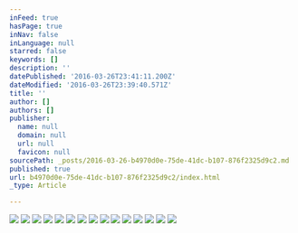 ```yaml
---
inFeed: true
hasPage: true
inNav: false
inLanguage: null
starred: false
keywords: []
description: ''
datePublished: '2016-03-26T23:41:11.200Z'
dateModified: '2016-03-26T23:39:40.571Z'
title: ''
author: []
authors: []
publisher:
  name: null
  domain: null
  url: null
  favicon: null
sourcePath: _posts/2016-03-26-b4970d0e-75de-41dc-b107-876f2325d9c2.md
published: true
url: b4970d0e-75de-41dc-b107-876f2325d9c2/index.html
_type: Article

---
```

![](https://the-grid-user-content.s3-us-west-2.amazonaws.com/c0ed399c-d70f-4bce-a95a-126269d81662.jpg)
![](https://the-grid-user-content.s3-us-west-2.amazonaws.com/0def6e6e-3f0b-4cb4-9945-7570cf6246bf.jpg)
![](https://the-grid-user-content.s3-us-west-2.amazonaws.com/fe62bb17-d54f-41b1-aacb-3fe46a481583.jpg)
![](https://the-grid-user-content.s3-us-west-2.amazonaws.com/c67fc72d-3dae-47c6-bdac-5a0b3bfef630.jpg)
![](https://the-grid-user-content.s3-us-west-2.amazonaws.com/78924f1e-d6fa-40a1-adeb-92910b7002fe.jpg)
![](https://the-grid-user-content.s3-us-west-2.amazonaws.com/b04add05-03c2-4d09-9bcc-1b9ec9cd91a7.jpg)
![](https://the-grid-user-content.s3-us-west-2.amazonaws.com/ffd67b28-6c7e-4189-90d2-b5d3493bd5fa.jpg)
![](https://the-grid-user-content.s3-us-west-2.amazonaws.com/68de64ec-d4e5-48a7-8bb9-1a9d8c39e9d8.jpg)
![](https://the-grid-user-content.s3-us-west-2.amazonaws.com/2f900a43-157a-48ec-a810-b2d7d9c19737.jpg)
![](https://the-grid-user-content.s3-us-west-2.amazonaws.com/6899787d-2bfe-488f-af99-07dd0f453d13.jpg)
![](https://the-grid-user-content.s3-us-west-2.amazonaws.com/e185b3e4-c0f8-4ee1-acf8-d0d425c6d0c5.jpg)
![](https://the-grid-user-content.s3-us-west-2.amazonaws.com/7be8434d-95b3-40b4-8208-68714c73e695.jpg)
![](https://the-grid-user-content.s3-us-west-2.amazonaws.com/52076a1b-695d-4cf8-9dac-de81345bd5ec.jpg)
![](https://the-grid-user-content.s3-us-west-2.amazonaws.com/d128aca9-9754-4b0f-a0b3-f0d6f0fedd7f.jpg)
![](https://the-grid-user-content.s3-us-west-2.amazonaws.com/b7b0ce41-1ee1-494c-9c58-cebbf6d91a94.jpg)